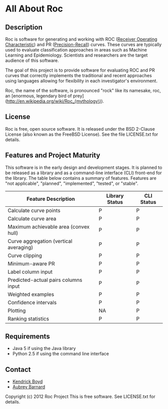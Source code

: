 All About Roc
=============


Description
-----------

Roc is software for generating and working with ROC ([Receiver Operating
Characteristic](http://en.wikipedia.org/wiki/Receiver_operating_characteristic))
and PR
([Precision-Recall](http://en.wikipedia.org/wiki/Precision_and_recall))
curves.  These curves are typically used to evaluate classification
approaches in areas such as Machine Learning and Epidemiology.
Scientists and researchers are the target audience of this software.

The goal of this project is to provide software for evaluating ROC and
PR curves that correctly implements the traditional and recent
approaches using languages allowing for flexibility in each
investigator's environment.

Roc, the name of the software, is pronounced "rock" like its namesake,
roc, an [enormous, legendary bird of
prey](http://en.wikipedia.org/wiki/Roc_(mythology\)).


License
-------

Roc is free, open source software.  It is released under the BSD
2-Clause License (also known as the FreeBSD License).  See the file
LICENSE.txt for details.


Features and Project Maturity
-----------------------------

This software is in the early design and development stages.  It is
planned to be released as a library and as a command-line interface
(CLI) front-end for the library.  The table below contains a summary of
features.  Features are "not applicable", "planned", "implemented",
"tested", or "stable".

<table>
  <thead>
    <tr><th>Feature Description</th><th>Library Status</th><th>CLI Status</th></tr>
  </thead>
  <tbody>
    <tr><td>Calculate curve points</td><td>P</td><td>P</td></tr>
    <tr><td>Calculate curve area</td><td>P</td><td>P</td></tr>
    <tr><td>Maximum achievable area (convex hull)</td><td>P</td><td>P</td></tr>
    <tr><td>Curve aggregation (vertical averaging)</td><td>P</td><td>P</td></tr>
    <tr><td>Curve clipping</td><td>P</td><td>P</td></tr>
    <tr><td>Minimum-aware PR</td><td>P</td><td>P</td></tr>
    <tr><td>Label column input</td><td>P</td><td>P</td></tr>
    <tr><td>Predicted-actual pairs columns input</td><td>P</td><td>P</td></tr>
    <tr><td>Weighted examples</td><td>P</td><td>P</td></tr>
    <tr><td>Confidence intervals</td><td>P</td><td>P</td></tr>
    <tr><td>Plotting</td><td>NA</td><td>P</td></tr>
    <tr><td>Ranking statistics</td><td>P</td><td>P</td></tr>
  </tbody>
</table>


Requirements
------------

* Java 5 if using the Java library
* Python 2.5 if using the command line interface


Contact
-------

* [Kendrick Boyd](http://github.com/kboyd)
* [Aubrey Barnard](http://github.com/afbarnard)


Copyright (c) 2012 Roc Project
This is free software.  See LICENSE.txt for details.
